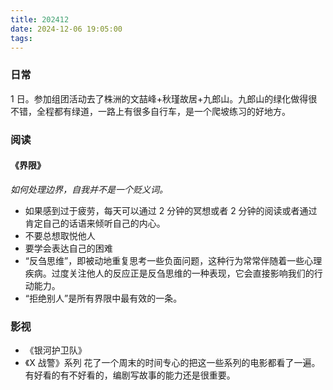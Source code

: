 ```yaml
---
title: 202412
date: 2024-12-06 19:05:00
tags:
---
```


### 日常

1 日。参加组团活动去了株洲的文喆峰+秋瑾故居+九郎山。九郎山的绿化做得很不错，全程都有绿道，一路上有很多自行车，是一个爬坡练习的好地方。

### 阅读

#### 《界限》

_如何处理边界，自我并不是一个贬义词。_

- 如果感到过于疲劳，每天可以通过 2 分钟的冥想或者 2 分钟的阅读或者通过肯定自己的话语来倾听自己的内心。
- 不要总想取悦他人
- 要学会表达自己的困难
- “反刍思维”，即被动地重复思考一些负面问题，这种行为常常伴随着一些心理疾病。过度关注他人的反应正是反刍思维的一种表现，它会直接影响我们的行动能力。
- “拒绝别人”是所有界限中最有效的一条。

### 影视

- 《银河护卫队》
- 《X 战警》系列 花了一个周末的时间专心的把这一些系列的电影都看了一遍。有好看的有不好看的，编剧写故事的能力还是很重要。
